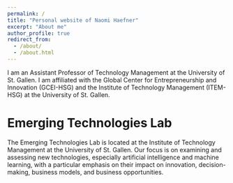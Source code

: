 ```yaml
---
permalink: /
title: "Personal website of Naomi Haefner"
excerpt: "About me"
author_profile: true
redirect_from: 
  - /about/
  - /about.html
---
```


I am an Assistant Professor of Technology Management at the University of St. Gallen. I am affiliated with the Global Center for Entrepreneurship and Innovation (GCEI-HSG) and the Institute of Technology Management (ITEM-HSG) at the University of St. Gallen.

Emerging Technologies Lab
======
The Emerging Technologies Lab is located at the Institute of Technology Management at the University of St. Gallen. Our focus is on examining and assessing new technologies, especially artificial intelligence and machine learning, with a particular emphasis on their impact on innovation, decision-making, business models, and business opportunities.
